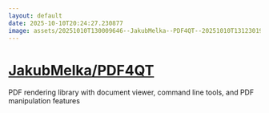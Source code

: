 ```yaml
---
layout: default
date: 2025-10-10T20:24:27.230877
image: assets/20251010T130009646--JakubMelka--PDF4QT--20251010T131230190--cropped.png
---
```


# [JakubMelka/PDF4QT](https://github.com/JakubMelka/PDF4QT)

PDF rendering library with document viewer, command line tools, and PDF manipulation features
